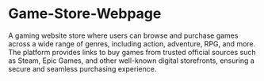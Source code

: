 # Game-Store-Webpage
A gaming website store where users can browse and purchase games across a wide range of genres, including action, adventure, RPG, and more. The platform provides links to buy games from trusted official sources such as Steam, Epic Games, and other well-known digital storefronts, ensuring a secure and seamless purchasing experience.
